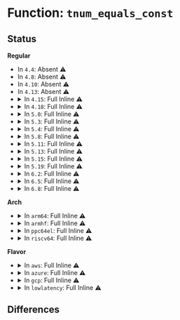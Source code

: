 # Function: <code>tnum_equals_const</code>

## Status
<b>Regular</b>
<ul>
<li>
In <code>4.4</code>: Absent ⚠️
</li>
<li>
In <code>4.8</code>: Absent ⚠️
</li>
<li>
In <code>4.10</code>: Absent ⚠️
</li>
<li>
In <code>4.13</code>: Absent ⚠️
</li>
<li>
<details>
<summary>In <code>4.15</code>: Full Inline ⚠️</summary>

**Collision:** Unique Static

**Inline:** Full

**Transformation:** False

**Instances:**

```
In kernel/bpf/verifier.c (ffffffff811a53ea)
Location: include/linux/tnum.h:54
Inline: True
Inline callers:
  - kernel/bpf/verifier.c:check_cond_jmp_op
  - kernel/bpf/verifier.c:check_cond_jmp_op
  - kernel/bpf/verifier.c:check_cond_jmp_op
  - kernel/bpf/verifier.c:check_cond_jmp_op
  - kernel/bpf/verifier.c:check_cond_jmp_op
  - kernel/bpf/verifier.c:check_cond_jmp_op
  - kernel/bpf/verifier.c:check_cond_jmp_op
  - kernel/bpf/verifier.c:check_cond_jmp_op
  - kernel/bpf/verifier.c:check_cond_jmp_op
  - kernel/bpf/verifier.c:mark_map_reg
  - kernel/bpf/verifier.c:check_stack_boundary
```
</details>
</li>
<li>
<details>
<summary>In <code>4.18</code>: Full Inline ⚠️</summary>

**Collision:** Unique Static

**Inline:** Full

**Transformation:** False

**Instances:**

```
In kernel/bpf/verifier.c (ffffffff811bbb8d)
Location: include/linux/tnum.h:56
Inline: True
Inline callers:
  - kernel/bpf/verifier.c:check_cond_jmp_op
  - kernel/bpf/verifier.c:check_cond_jmp_op
  - kernel/bpf/verifier.c:check_cond_jmp_op
  - kernel/bpf/verifier.c:check_cond_jmp_op
  - kernel/bpf/verifier.c:check_cond_jmp_op
  - kernel/bpf/verifier.c:check_cond_jmp_op
  - kernel/bpf/verifier.c:check_cond_jmp_op
  - kernel/bpf/verifier.c:check_cond_jmp_op
  - kernel/bpf/verifier.c:mark_map_reg
  - kernel/bpf/verifier.c:check_func_arg
  - kernel/bpf/verifier.c:check_helper_mem_access
  - kernel/bpf/verifier.c:check_mem_access
```
</details>
</li>
<li>
<details>
<summary>In <code>5.0</code>: Full Inline ⚠️</summary>

**Collision:** Unique Static

**Inline:** Full

**Transformation:** False

**Instances:**

```
In kernel/bpf/verifier.c (ffffffff811cbb0c)
Location: include/linux/tnum.h:56
Inline: True
Inline callers:
  - kernel/bpf/verifier.c:check_cond_jmp_op
  - kernel/bpf/verifier.c:check_cond_jmp_op
  - kernel/bpf/verifier.c:check_cond_jmp_op
  - kernel/bpf/verifier.c:check_cond_jmp_op
  - kernel/bpf/verifier.c:check_cond_jmp_op
  - kernel/bpf/verifier.c:check_cond_jmp_op
  - kernel/bpf/verifier.c:check_cond_jmp_op
  - kernel/bpf/verifier.c:check_cond_jmp_op
  - kernel/bpf/verifier.c:check_cond_jmp_op
  - kernel/bpf/verifier.c:check_cond_jmp_op
  - kernel/bpf/verifier.c:check_helper_call
  - kernel/bpf/verifier.c:check_func_arg
  - kernel/bpf/verifier.c:check_helper_mem_access
  - kernel/bpf/verifier.c:check_mem_access
```
</details>
</li>
<li>
<details>
<summary>In <code>5.3</code>: Full Inline ⚠️</summary>

**Collision:** Unique Static

**Inline:** Full

**Transformation:** False

**Instances:**

```
In kernel/bpf/verifier.c (ffffffff811e27fd)
Location: include/linux/tnum.h:56
Inline: True
Inline callers:
  - kernel/bpf/verifier.c:check_helper_call
  - kernel/bpf/verifier.c:check_func_arg
  - kernel/bpf/verifier.c:check_func_arg
  - kernel/bpf/verifier.c:check_func_arg
  - kernel/bpf/verifier.c:check_helper_mem_access
  - kernel/bpf/verifier.c:check_mem_access
  - kernel/bpf/verifier.c:check_mem_access
```
</details>
</li>
<li>
<details>
<summary>In <code>5.4</code>: Full Inline ⚠️</summary>

**Collision:** Unique Static

**Inline:** Full

**Transformation:** False

**Instances:**

```
In kernel/bpf/verifier.c (ffffffff811ef0e0)
Location: include/linux/tnum.h:60
Inline: True
Inline callers:
  - kernel/bpf/verifier.c:check_helper_call
  - kernel/bpf/verifier.c:check_func_arg
  - kernel/bpf/verifier.c:check_func_arg
  - kernel/bpf/verifier.c:check_func_arg
  - kernel/bpf/verifier.c:check_helper_mem_access
  - kernel/bpf/verifier.c:check_mem_access
  - kernel/bpf/verifier.c:check_mem_access
```
</details>
</li>
<li>
<details>
<summary>In <code>5.8</code>: Full Inline ⚠️</summary>

**Collision:** Unique Static

**Inline:** Full

**Transformation:** False

**Instances:**

```
In kernel/bpf/verifier.c (ffffffff8120213f)
Location: include/linux/tnum.h:60
Inline: True
Inline callers:
  - kernel/bpf/verifier.c:is_branch64_taken
  - kernel/bpf/verifier.c:is_branch64_taken
  - kernel/bpf/verifier.c:is_branch32_taken
  - kernel/bpf/verifier.c:check_helper_call
  - kernel/bpf/verifier.c:check_func_arg
  - kernel/bpf/verifier.c:check_func_arg
  - kernel/bpf/verifier.c:check_func_arg
  - kernel/bpf/verifier.c:check_func_arg
  - kernel/bpf/verifier.c:check_stack_boundary
  - kernel/bpf/verifier.c:check_stack_write
  - kernel/bpf/verifier.c:check_stack_write
  - kernel/bpf/verifier.c:__reg_combine_32_into_64
```
</details>
</li>
<li>
<details>
<summary>In <code>5.11</code>: Full Inline ⚠️</summary>

**Collision:** Unique Static

**Inline:** Full

**Transformation:** False

**Instances:**

```
In kernel/bpf/verifier.c (ffffffff8120505b)
Location: include/linux/tnum.h:60
Inline: True
Inline callers:
  - kernel/bpf/verifier.c:try_match_pkt_pointers
  - kernel/bpf/verifier.c:try_match_pkt_pointers
  - kernel/bpf/verifier.c:try_match_pkt_pointers
  - kernel/bpf/verifier.c:try_match_pkt_pointers
  - kernel/bpf/verifier.c:try_match_pkt_pointers
  - kernel/bpf/verifier.c:try_match_pkt_pointers
  - kernel/bpf/verifier.c:try_match_pkt_pointers
  - kernel/bpf/verifier.c:try_match_pkt_pointers
  - kernel/bpf/verifier.c:is_branch64_taken
  - kernel/bpf/verifier.c:is_branch64_taken
  - kernel/bpf/verifier.c:is_branch32_taken
  - kernel/bpf/verifier.c:check_helper_call
  - kernel/bpf/verifier.c:check_func_arg
  - kernel/bpf/verifier.c:check_func_arg
  - kernel/bpf/verifier.c:check_helper_mem_access
  - kernel/bpf/verifier.c:check_stack_write
  - kernel/bpf/verifier.c:check_stack_write
  - kernel/bpf/verifier.c:__reg_combine_32_into_64
```
</details>
</li>
<li>
<details>
<summary>In <code>5.13</code>: Full Inline ⚠️</summary>

**Collision:** Unique Static

**Inline:** Full

**Transformation:** False

**Instances:**

```
In kernel/bpf/verifier.c (ffffffff812059eb)
Location: include/linux/tnum.h:60
Inline: True
Inline callers:
  - kernel/bpf/verifier.c:try_match_pkt_pointers
  - kernel/bpf/verifier.c:try_match_pkt_pointers
  - kernel/bpf/verifier.c:try_match_pkt_pointers
  - kernel/bpf/verifier.c:try_match_pkt_pointers
  - kernel/bpf/verifier.c:try_match_pkt_pointers
  - kernel/bpf/verifier.c:try_match_pkt_pointers
  - kernel/bpf/verifier.c:try_match_pkt_pointers
  - kernel/bpf/verifier.c:try_match_pkt_pointers
  - kernel/bpf/verifier.c:is_branch64_taken
  - kernel/bpf/verifier.c:is_branch64_taken
  - kernel/bpf/verifier.c:is_branch32_taken
  - kernel/bpf/verifier.c:check_func_arg
  - kernel/bpf/verifier.c:check_func_arg
  - kernel/bpf/verifier.c:check_mem_reg
  - kernel/bpf/verifier.c:check_helper_mem_access
  - kernel/bpf/verifier.c:check_stack_write_var_off
  - kernel/bpf/verifier.c:check_stack_write_fixed_off
  - kernel/bpf/verifier.c:check_stack_write_fixed_off
  - kernel/bpf/verifier.c:__reg_combine_32_into_64
```
</details>
</li>
<li>
<details>
<summary>In <code>5.15</code>: Full Inline ⚠️</summary>

**Collision:** Unique Static

**Inline:** Full

**Transformation:** False

**Instances:**

```
In kernel/bpf/verifier.c (ffffffff8123857a)
Location: include/linux/tnum.h:60
Inline: True
Inline callers:
  - kernel/bpf/verifier.c:try_match_pkt_pointers
  - kernel/bpf/verifier.c:try_match_pkt_pointers
  - kernel/bpf/verifier.c:try_match_pkt_pointers
  - kernel/bpf/verifier.c:try_match_pkt_pointers
  - kernel/bpf/verifier.c:try_match_pkt_pointers
  - kernel/bpf/verifier.c:try_match_pkt_pointers
  - kernel/bpf/verifier.c:try_match_pkt_pointers
  - kernel/bpf/verifier.c:try_match_pkt_pointers
  - kernel/bpf/verifier.c:is_branch64_taken
  - kernel/bpf/verifier.c:is_branch64_taken
  - kernel/bpf/verifier.c:is_branch32_taken
  - kernel/bpf/verifier.c:check_helper_call
  - kernel/bpf/verifier.c:check_func_arg
  - kernel/bpf/verifier.c:check_func_arg
  - kernel/bpf/verifier.c:check_mem_reg
  - kernel/bpf/verifier.c:check_helper_mem_access
  - kernel/bpf/verifier.c:check_stack_write_var_off
  - kernel/bpf/verifier.c:check_stack_write_fixed_off
  - kernel/bpf/verifier.c:check_stack_write_fixed_off
  - kernel/bpf/verifier.c:__reg_combine_32_into_64
```
</details>
</li>
<li>
<details>
<summary>In <code>5.19</code>: Full Inline ⚠️</summary>

**Collision:** Unique Static

**Inline:** Full

**Transformation:** False

**Instances:**

```
In kernel/bpf/verifier.c (ffffffff8127c908)
Location: include/linux/tnum.h:60
Inline: True
Inline callers:
  - kernel/bpf/verifier.c:try_match_pkt_pointers
  - kernel/bpf/verifier.c:try_match_pkt_pointers
  - kernel/bpf/verifier.c:try_match_pkt_pointers
  - kernel/bpf/verifier.c:try_match_pkt_pointers
  - kernel/bpf/verifier.c:try_match_pkt_pointers
  - kernel/bpf/verifier.c:try_match_pkt_pointers
  - kernel/bpf/verifier.c:try_match_pkt_pointers
  - kernel/bpf/verifier.c:try_match_pkt_pointers
  - kernel/bpf/verifier.c:is_branch64_taken
  - kernel/bpf/verifier.c:is_branch64_taken
  - kernel/bpf/verifier.c:is_branch32_taken
  - kernel/bpf/verifier.c:check_helper_call
  - kernel/bpf/verifier.c:check_helper_call
  - kernel/bpf/verifier.c:check_func_arg
  - kernel/bpf/verifier.c:check_func_arg
  - kernel/bpf/verifier.c:check_func_arg
  - kernel/bpf/verifier.c:check_mem_reg
  - kernel/bpf/verifier.c:check_helper_mem_access
  - kernel/bpf/verifier.c:check_mem_access
  - kernel/bpf/verifier.c:check_stack_write_var_off
  - kernel/bpf/verifier.c:check_stack_write_fixed_off
  - kernel/bpf/verifier.c:check_stack_write_fixed_off
  - kernel/bpf/verifier.c:__reg_combine_32_into_64
```
</details>
</li>
<li>
<details>
<summary>In <code>6.2</code>: Full Inline ⚠️</summary>

**Collision:** Unique Static

**Inline:** Full

**Transformation:** False

**Instances:**

```
In kernel/bpf/verifier.c (ffffffff812d2f38)
Location: include/linux/tnum.h:65
Inline: True
Inline callers:
  - kernel/bpf/verifier.c:try_match_pkt_pointers
  - kernel/bpf/verifier.c:try_match_pkt_pointers
  - kernel/bpf/verifier.c:try_match_pkt_pointers
  - kernel/bpf/verifier.c:try_match_pkt_pointers
  - kernel/bpf/verifier.c:try_match_pkt_pointers
  - kernel/bpf/verifier.c:try_match_pkt_pointers
  - kernel/bpf/verifier.c:try_match_pkt_pointers
  - kernel/bpf/verifier.c:try_match_pkt_pointers
  - kernel/bpf/verifier.c:is_branch64_taken
  - kernel/bpf/verifier.c:is_branch64_taken
  - kernel/bpf/verifier.c:is_branch32_taken
  - kernel/bpf/verifier.c:check_helper_call
  - kernel/bpf/verifier.c:check_helper_call
  - kernel/bpf/verifier.c:check_helper_call
  - kernel/bpf/verifier.c:check_helper_call
  - kernel/bpf/verifier.c:check_func_arg
  - kernel/bpf/verifier.c:check_func_arg
  - kernel/bpf/verifier.c:check_func_arg
  - kernel/bpf/verifier.c:check_mem_reg
  - kernel/bpf/verifier.c:check_helper_mem_access
  - kernel/bpf/verifier.c:check_mem_access
  - kernel/bpf/verifier.c:check_stack_write_var_off
  - kernel/bpf/verifier.c:check_stack_write_fixed_off
  - kernel/bpf/verifier.c:check_stack_write_fixed_off
  - kernel/bpf/verifier.c:__reg_combine_32_into_64
```
</details>
</li>
<li>
<details>
<summary>In <code>6.5</code>: Full Inline ⚠️</summary>

**Collision:** Unique Static

**Inline:** Full

**Transformation:** False

**Instances:**

```
In kernel/bpf/verifier.c (ffffffff8130adc7)
Location: include/linux/tnum.h:65
Inline: True
Inline callers:
  - kernel/bpf/verifier.c:try_match_pkt_pointers
  - kernel/bpf/verifier.c:try_match_pkt_pointers
  - kernel/bpf/verifier.c:try_match_pkt_pointers
  - kernel/bpf/verifier.c:try_match_pkt_pointers
  - kernel/bpf/verifier.c:try_match_pkt_pointers
  - kernel/bpf/verifier.c:try_match_pkt_pointers
  - kernel/bpf/verifier.c:try_match_pkt_pointers
  - kernel/bpf/verifier.c:try_match_pkt_pointers
  - kernel/bpf/verifier.c:is_branch64_taken
  - kernel/bpf/verifier.c:is_branch64_taken
  - kernel/bpf/verifier.c:is_branch32_taken
  - kernel/bpf/verifier.c:check_kfunc_args
  - kernel/bpf/verifier.c:check_kfunc_args
  - kernel/bpf/verifier.c:check_helper_call
  - kernel/bpf/verifier.c:check_helper_call
  - kernel/bpf/verifier.c:check_helper_call
  - kernel/bpf/verifier.c:check_helper_call
  - kernel/bpf/verifier.c:check_func_arg
  - kernel/bpf/verifier.c:check_func_arg
  - kernel/bpf/verifier.c:check_func_arg
  - kernel/bpf/verifier.c:check_mem_reg
  - kernel/bpf/verifier.c:check_helper_mem_access
  - kernel/bpf/verifier.c:check_stack_write_var_off
  - kernel/bpf/verifier.c:check_stack_write_fixed_off
  - kernel/bpf/verifier.c:check_stack_write_fixed_off
  - kernel/bpf/verifier.c:__reg_combine_32_into_64
```
</details>
</li>
<li>
<details>
<summary>In <code>6.8</code>: Full Inline ⚠️</summary>

**Collision:** Unique Static

**Inline:** Full

**Transformation:** False

**Instances:**

```
In kernel/bpf/verifier.c (ffffffff8132e8f7)
Location: include/linux/tnum.h:65
Inline: True
Inline callers:
  - kernel/bpf/verifier.c:try_match_pkt_pointers
  - kernel/bpf/verifier.c:try_match_pkt_pointers
  - kernel/bpf/verifier.c:try_match_pkt_pointers
  - kernel/bpf/verifier.c:try_match_pkt_pointers
  - kernel/bpf/verifier.c:try_match_pkt_pointers
  - kernel/bpf/verifier.c:try_match_pkt_pointers
  - kernel/bpf/verifier.c:try_match_pkt_pointers
  - kernel/bpf/verifier.c:try_match_pkt_pointers
  - kernel/bpf/verifier.c:check_kfunc_args
  - kernel/bpf/verifier.c:check_kfunc_args
  - kernel/bpf/verifier.c:get_kfunc_ptr_arg_type
  - kernel/bpf/verifier.c:check_func_arg
  - kernel/bpf/verifier.c:check_func_arg
  - kernel/bpf/verifier.c:check_func_arg
  - kernel/bpf/verifier.c:check_mem_reg
  - kernel/bpf/verifier.c:check_helper_mem_access
  - kernel/bpf/verifier.c:check_stack_write_var_off
  - kernel/bpf/verifier.c:check_stack_write_fixed_off
```
</details>
</li>
</ul>
<b>Arch</b>
<ul>
<li>
<details>
<summary>In <code>arm64</code>: Full Inline ⚠️</summary>

**Collision:** Unique Static

**Inline:** Full

**Transformation:** False

**Instances:**

```
In kernel/bpf/verifier.c (ffff800010272948)
Location: include/linux/tnum.h:60
Inline: True
Inline callers:
  - kernel/bpf/verifier.c:check_helper_call
  - kernel/bpf/verifier.c:check_func_arg
  - kernel/bpf/verifier.c:check_func_arg
  - kernel/bpf/verifier.c:check_func_arg
  - kernel/bpf/verifier.c:check_helper_mem_access
  - kernel/bpf/verifier.c:check_stack_write
  - kernel/bpf/verifier.c:check_stack_write
```
</details>
</li>
<li>
<details>
<summary>In <code>armhf</code>: Full Inline ⚠️</summary>

**Collision:** Unique Static

**Inline:** Full

**Transformation:** False

**Instances:**

```
In kernel/bpf/verifier.c (c04984f0)
Location: include/linux/tnum.h:60
Inline: True
Inline callers:
  - kernel/bpf/verifier.c:try_match_pkt_pointers
  - kernel/bpf/verifier.c:try_match_pkt_pointers
  - kernel/bpf/verifier.c:try_match_pkt_pointers
  - kernel/bpf/verifier.c:try_match_pkt_pointers
  - kernel/bpf/verifier.c:try_match_pkt_pointers
  - kernel/bpf/verifier.c:try_match_pkt_pointers
  - kernel/bpf/verifier.c:try_match_pkt_pointers
  - kernel/bpf/verifier.c:try_match_pkt_pointers
  - kernel/bpf/verifier.c:check_helper_call
  - kernel/bpf/verifier.c:check_func_arg
  - kernel/bpf/verifier.c:check_func_arg
  - kernel/bpf/verifier.c:check_func_arg
  - kernel/bpf/verifier.c:check_helper_mem_access
  - kernel/bpf/verifier.c:check_stack_write
  - kernel/bpf/verifier.c:check_stack_write
```
</details>
</li>
<li>
<details>
<summary>In <code>ppc64el</code>: Full Inline ⚠️</summary>

**Collision:** Unique Static

**Inline:** Full

**Transformation:** False

**Instances:**

```
In kernel/bpf/verifier.c (c00000000031a314)
Location: include/linux/tnum.h:60
Inline: True
Inline callers:
  - kernel/bpf/verifier.c:check_helper_call
  - kernel/bpf/verifier.c:check_func_arg
  - kernel/bpf/verifier.c:check_func_arg
  - kernel/bpf/verifier.c:check_func_arg
  - kernel/bpf/verifier.c:check_helper_mem_access
  - kernel/bpf/verifier.c:check_stack_write
  - kernel/bpf/verifier.c:check_stack_write
```
</details>
</li>
<li>
<details>
<summary>In <code>riscv64</code>: Full Inline ⚠️</summary>

**Collision:** Unique Static

**Inline:** Full

**Transformation:** False

**Instances:**

```
In kernel/bpf/verifier.c (ffffffe0001ab8ce)
Location: include/linux/tnum.h:60
Inline: True
Inline callers:
  - kernel/bpf/verifier.c:check_helper_call
  - kernel/bpf/verifier.c:check_func_arg
  - kernel/bpf/verifier.c:check_func_arg
  - kernel/bpf/verifier.c:check_func_arg
  - kernel/bpf/verifier.c:check_helper_mem_access
  - kernel/bpf/verifier.c:check_stack_write
  - kernel/bpf/verifier.c:check_stack_write
```
</details>
</li>
</ul>
<b>Flavor</b>
<ul>
<li>
<details>
<summary>In <code>aws</code>: Full Inline ⚠️</summary>

**Collision:** Unique Static

**Inline:** Full

**Transformation:** False

**Instances:**

```
In kernel/bpf/verifier.c (ffffffff811e7700)
Location: include/linux/tnum.h:60
Inline: True
Inline callers:
  - kernel/bpf/verifier.c:check_helper_call
  - kernel/bpf/verifier.c:check_func_arg
  - kernel/bpf/verifier.c:check_func_arg
  - kernel/bpf/verifier.c:check_func_arg
  - kernel/bpf/verifier.c:check_helper_mem_access
  - kernel/bpf/verifier.c:check_mem_access
  - kernel/bpf/verifier.c:check_mem_access
```
</details>
</li>
<li>
<details>
<summary>In <code>azure</code>: Full Inline ⚠️</summary>

**Collision:** Unique Static

**Inline:** Full

**Transformation:** False

**Instances:**

```
In kernel/bpf/verifier.c (ffffffff811da4c0)
Location: include/linux/tnum.h:60
Inline: True
Inline callers:
  - kernel/bpf/verifier.c:check_helper_call
  - kernel/bpf/verifier.c:check_func_arg
  - kernel/bpf/verifier.c:check_func_arg
  - kernel/bpf/verifier.c:check_func_arg
  - kernel/bpf/verifier.c:check_helper_mem_access
  - kernel/bpf/verifier.c:check_mem_access
  - kernel/bpf/verifier.c:check_mem_access
```
</details>
</li>
<li>
<details>
<summary>In <code>gcp</code>: Full Inline ⚠️</summary>

**Collision:** Unique Static

**Inline:** Full

**Transformation:** False

**Instances:**

```
In kernel/bpf/verifier.c (ffffffff811e54d0)
Location: include/linux/tnum.h:60
Inline: True
Inline callers:
  - kernel/bpf/verifier.c:check_helper_call
  - kernel/bpf/verifier.c:check_func_arg
  - kernel/bpf/verifier.c:check_func_arg
  - kernel/bpf/verifier.c:check_func_arg
  - kernel/bpf/verifier.c:check_helper_mem_access
  - kernel/bpf/verifier.c:check_mem_access
  - kernel/bpf/verifier.c:check_mem_access
```
</details>
</li>
<li>
<details>
<summary>In <code>lowlatency</code>: Full Inline ⚠️</summary>

**Collision:** Unique Static

**Inline:** Full

**Transformation:** False

**Instances:**

```
In kernel/bpf/verifier.c (ffffffff811f38a0)
Location: include/linux/tnum.h:60
Inline: True
Inline callers:
  - kernel/bpf/verifier.c:check_helper_call
  - kernel/bpf/verifier.c:check_func_arg
  - kernel/bpf/verifier.c:check_func_arg
  - kernel/bpf/verifier.c:check_func_arg
  - kernel/bpf/verifier.c:check_helper_mem_access
  - kernel/bpf/verifier.c:check_mem_access
  - kernel/bpf/verifier.c:check_mem_access
```
</details>
</li>
</ul>

## Differences
